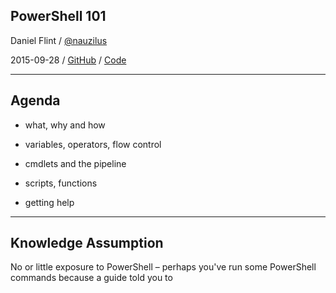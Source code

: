 ## PowerShell 101

Daniel Flint / [@nauzilus][twitter]

2015-09-28 / [GitHub] / [Code]

[twitter]: https://twitter.com/nauzilus
[github]: https://github.com/nauzilus/powershell101
[code]: https://github.com/nauzilus/powershell101-code

---

## Agenda

* what, why and how

* variables, operators, flow control

* cmdlets and the pipeline

* scripts, functions

* getting help

---

## Knowledge Assumption

No or little exposure to PowerShell &ndash; perhaps you've run some PowerShell commands because a guide told you to